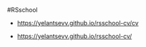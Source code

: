 #RSschool

- https://yelantsevv.github.io/rsschool-cv/cv

- https://yelantsevv.github.io/rsschool-cv/
